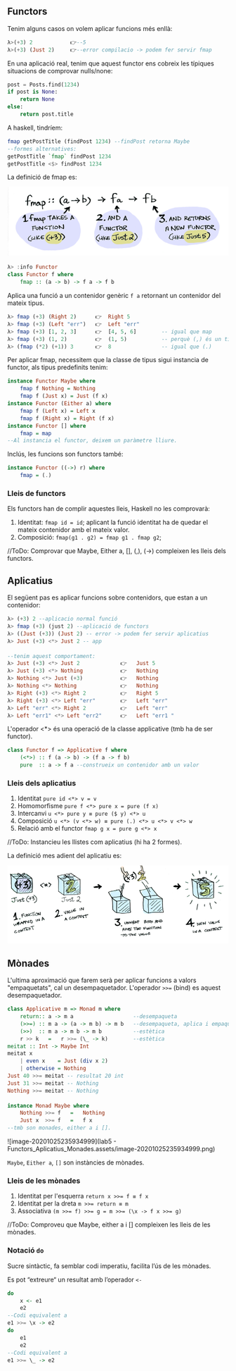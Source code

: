 ## Functors

Tenim alguns casos on volem aplicar funcions més enllà:

````haskell
λ>(+3) 2			👉--5
λ>(+3) (Just 2) 	👉--error compilacio -> podem fer servir fmap
````
En una aplicació real, tenim que aquest functor ens cobreix les típiques situacions de comprovar nulls/none:

````python
post = Posts.find(1234)
if post is None:
    return None
else:
    return post.title
````

A haskell, tindríem:

````haskell
fmap getPostTitle (findPost 1234) --findPost retorna Maybe
--formes alternatives:
getPostTitle `fmap` findPost 1234
getPostTitle <$> findPost 1234
````

La definició de fmap es:

![image-20201023023658356](lab5.assets/image-20201023023658356.png)

````haskell
λ> :info Functor
class Functor f where
    fmap :: (a -> b) -> f a -> f b
````

Aplica una funció a un contenidor genèric ``f a`` retornant un contenidor del mateix tipus.

````haskell
λ> fmap (+3) (Right 2)      👉  Right 5
λ> fmap (+3) (Left "err")   👉  Left "err"
λ> fmap (+3) [1, 2, 3]      👉  [4, 5, 6]        -- igual que map
λ> fmap (+3) (1, 2)         👉  (1, 5)           -- perquè (,) és un tipus
λ> (fmap (*2) (+1)) 3       👉  8                -- igual que (.)
````

Per aplicar fmap, necessitem que la classe de tipus sigui instancia de functor, als tipus predefinits tenim:

````haskell
instance Functor Maybe where
	fmap f Nothing = Nothing
	fmap f (Just x) = Just (f x)  
instance Functor (Either a) where
	fmap f (Left x) = Left x
	fmap f (Right x) = Right (f x)
instance Functor [] where
	fmap = map
--Al instancia el functor, deixem un paràmetre lliure.
````


Inclús, les funcions son functors també:

`````haskell
instance Functor ((->) r) where
	fmap = (.)
`````

### Lleis de functors

Els functors han de complir aquestes lleis, Haskell no les comprovarà:

1. Identitat: ``fmap id = id``; aplicant la funció identitat ha de quedar el mateix contenidor amb el mateix valor.
2. Composició: ``fmap(g1 . g2) = fmap g1 . fmap g2``; 

//ToDo: Comprovar que Maybe, Either a, [], (,), (->) compleixen les lleis dels functors.

## Aplicatius

El següent pas es aplicar funcions sobre contenidors, que estan a un contenidor:

```haskell
λ> (+3) 2 --aplicacio normal funció
λ> fmap (+3) (just 2) --aplicació de functors
λ> ((Just (+3)) (Just 2) -- error -> podem fer servir aplicatius
λ> Just (+3) <*> Just 2 -- app

--tenim aquest comportament:
λ> Just (+3) <*> Just 2             👉   Just 5
λ> Just (+3) <*> Nothing            👉   Nothing
λ> Nothing <*> Just (+3)            👉   Nothing
λ> Nothing <*> Nothing              👉   Nothing
λ> Right (+3) <*> Right 2           👉   Right 5
λ> Right (+3) <*> Left "err"        👉   Left "err"
λ> Left "err" <*> Right 2           👉   Left "err"
λ> Left "err1" <*> Left "err2"      👉   Left "err1 "
```

L'operador <*> és una operació de la classe applicative (tmb ha de ser functor).

````haskell
class Functor f => Applicative f where
    (<*>) :: f (a -> b) -> (f a -> f b)
    pure  :: a -> f a --construeix un contenidor amb un valor
````

### Lleis dels aplicatius

1. Identitat `pure id <*> v = v`
2. Homomorfisme `pure f <*> pure x = pure (f x)`
3. Intercanvi `u <*> pure y ≡ pure ($ y) <*> u`
4. Composició `u <*> (v <*> w) ≡ pure (.) <*> u <*> v <*> w`
5. Relació amb el functor `fmap g x = pure g <*> x`

//ToDo: Instancieu les llistes com aplicatius (hi ha 2 formes).

La definició mes adient del aplicatiu es:

![image-20201025234851315](lab5.assets/image-20201025234851315.png)

## Mònades

L'ultima aproximació que farem serà per aplicar funcions a valors "empaquetats", cal un desempaquetador. L'operador `>>=` (bind) es aquest desempaquetador.

````haskell
class Applicative m => Monad m where
	return:: a -> m a 					--desempaqueta
    (>>=) :: m a -> (a -> m b) -> m b	--desempaqueta, aplica i empaqueta
	(>>)  :: m a -> m b -> m b			--estètica
	r >> k   =   r >>= (\_ -> k) 		--estètica
meitat :: Int -> Maybe Int
meitat x
    | even x    = Just (div x 2)
    | otherwise = Nothing
Just 40 >>= meitat -- resultat 20 int
Just 31 >>= meitat -- Nothing
Nothing >>= meitat -- Nothing

instance Monad Maybe where
    Nothing >>= f   =   Nothing
    Just x  >>= f   =   f x
--tmb son monades, either a i [].
````

![image-20201025235934999](lab5 - Functors_Aplicatius_Monades.assets/image-20201025235934999.png)

`Maybe`, `Either a`, `[]` son instàncies de mònades.

### Lleis de les mònades

1. Identitat per l'esquerra `return x >>= f ≡ f x`
2. Identitat per la dreta `m >>= return ≡ m`
3. Associativa `(m >>= f) >>= g = m >>= (\x -> f x >>= g)`

//ToDo: Comproveu que Maybe, either a i [] compleixen les lleis de les mònades.

### Notació `do`

Sucre sintàctic, fa semblar codi imperatiu, facilita l’ús de les mònades.

Es pot “extreure“ un resultat amb l’operador `<-`

````haskell
do
	x <- e1
	e2
--Codi equivalent a
e1 >>= \x -> e2
do
	e1
	e2
--Codi equivalent a 
e1 >>= \_ -> e2
````

